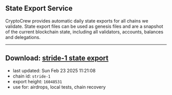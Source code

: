 ## State Export Service
CryptoCrew provides automatic daily state exports for all chains we validate. State export files can be used as genesis files and are a snapshot of the current blockchain state, including all validators, accounts, balances and delegations.

---
**Download: [stride-1 state export](https://dl-eu2.ccvalidators.com/SERVICE/stride/stride-1_export_16048531.json)**
---

- last updated: Sun Feb 23 2025 11:21:08
- chain id: `stride-1`
- export height: `16048531`
- use for: airdrops, local tests, chain recovery
